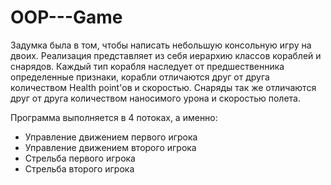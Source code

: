 # OOP---Game
Задумка была в том, чтобы написать небольшую консольную игру на двоих. Реализация представляет из себя иерархию классов кораблей и снарядов. 
Каждый тип корабля наследует от предшественника определенные признаки, корабли отличаются друг от друга количеством Health point'ов и скоростью. Снаряды так же 
отличаются друг от друга количеством наносимого урона и скоростью полета. </p>
Программа выполняется в 4 потоках, а именно:
- Управление движением первого игрока 
- Управление движением второго игрока
- Стрельба первого игрока
- Стрельба второго игрока
